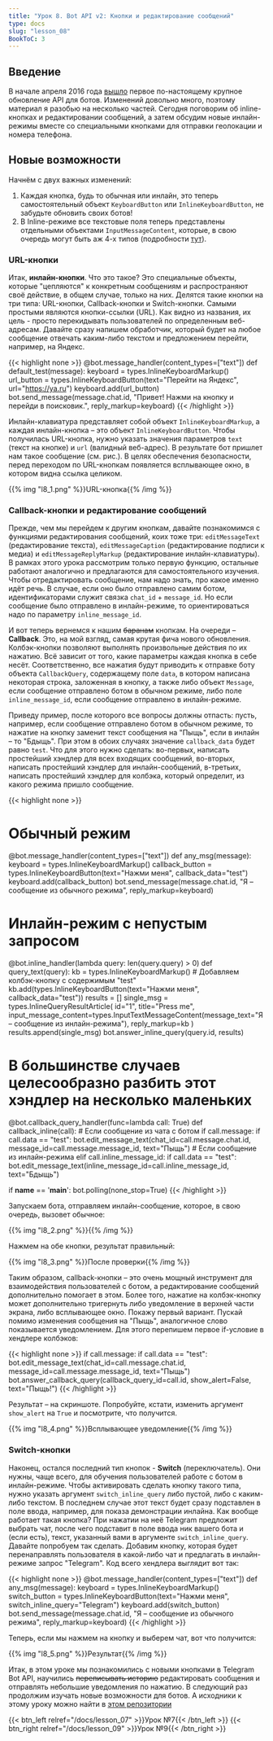 ```yaml
---
title: "Урок 8. Bot API v2: Кнопки и редактирование сообщений"
type: docs
slug: "lesson_08"
BookToC: 3
---
```


## Введение 
В начале апреля 2016 года [вышло](https://telegram.org/blog/bots-2-0) первое по-настоящему крупное обновление API для ботов. Изменений довольно много, поэтому материал я разобью на несколько частей. Сегодня поговорим об inline-кнопках и редактировании сообщений, а затем обсудим новые инлайн-режимы вместе со специальными кнопками для отправки геолокации и номера телефона.

## Новые возможности
Начнём с двух важных изменений:  
1) Каждая кнопка, будь то обычная или инлайн, это теперь самостоятельный объект `KeyboardButton` или `InlineKeyboardButton`, не забудьте обновить своих ботов!  
2) В Inline-режиме все текстовые поля теперь представлены отдельными объектами `InputMessageContent`, которые, в свою очередь могут быть аж 4-х типов (подробности [тут](https://core.telegram.org/bots/api#inputmessagecontent)).

### URL-кнопки
Итак, **инлайн-кнопки**. Что это такое? Это специальные объекты, которые "цепляются" к конкретным сообщениям и распространяют своё действие, в общем случае, только на них. Делятся такие кнопки на три типа: URL-кнопки, Callback-кнопки и Switch-кнопки.
Самыми простыми являются кнопки-ссылки (URL). Как видно из названия, их цель - просто перекидывать пользователей по определенным веб-адресам. Давайте сразу напишем обработчик, который будет на любое сообщение отвечать каким-либо текстом и предложением перейти, например, на Яндекс.

{{< highlight none >}}
@bot.message_handler(content_types=["text"])
def default_test(message):
    keyboard = types.InlineKeyboardMarkup()
    url_button = types.InlineKeyboardButton(text="Перейти на Яндекс", url="https://ya.ru")
    keyboard.add(url_button)
    bot.send_message(message.chat.id, "Привет! Нажми на кнопку и перейди в поисковик.", reply_markup=keyboard)
{{< /highlight >}}

Инлайн-клавиатура представляет собой объект `InlineKeyboardMarkup`, а каждая инлайн-кнопка – это объект `InlineKeyboardButton`. Чтобы получилась URL-кнопка, нужно указать значения параметров `text` (текст на кнопке) и `url` (валидный веб-адрес). В результате бот пришлет нам такое сообщение (см. рис.). В целях обеспечения безопасности, перед переходом по URL-кнопкам появляется всплывающее окно, в котором видна ссылка целиком.

{{% img "l8_1.png" %}}URL-кнопка{{% /img %}}

### Callback-кнопки и редактирование сообщений

Прежде, чем мы перейдем к другим кнопкам, давайте познакомимся с функциями редактирования сообщений, коих тоже три: `editMessageText` (редактирование текста), `editMessageCaption` (редактирование подписи к медиа) и `editMessageReplyMarkup` (редактирование инлайн-клавиатуры). В рамках этого урока рассмотрим только первую функцию, остальные работают аналогично и предлагаются для самостоятельного изучения.  
Чтобы отредактировать сообщение, нам надо знать, про какое именно идёт речь. В случае, если оно было отправлено самим ботом, идентификаторами служит связка `chat_id` + `message_id`. Но если сообщение было отправлено в инлайн-режиме, то ориентироваться надо по параметру `inline_message_id`.

И вот теперь вернемся к нашим ~~баранам~~ кнопкам. На очереди – **Callback**. Это, на мой взгляд, самая крутая фича нового обновления. Колбэк-кнопки позволяют выполнять произвольные действия по их нажатию. Всё зависит от того, какие параметры каждая кнопка в себе несёт. Соответственно, все нажатия будут приводить к отправке боту объекта `CallbackQuery`, содержащему поле `data`, в котором написана некоторая строка, заложенная в кнопку, а также либо объект `Message`, если сообщение отправлено ботом в обычном режиме, либо поле `inline_message_id`, если сообщение отправлено в инлайн-режиме.

Приведу пример, после которого все вопросы должны отпасть: пусть, например, если сообщение отправлено ботом в обычном режиме, то нажатие на кнопку заменит текст сообщения на "Пыщь", если в инлайн – то "Бдыщь". При этом в обоих случаях значение `callback_data` будет равно `test`. Что для этого нужно сделать: во-первых, написать простейший хэндлер для всех входящих сообщений, во-вторых, написать простейший хэндлер для инлайн-сообщений, в-третьих, написать простейший хэндлер для колбэка, который определит, из какого режима пришло сообщение.

{{< highlight none >}}
# Обычный режим
@bot.message_handler(content_types=["text"])
def any_msg(message):
    keyboard = types.InlineKeyboardMarkup()
    callback_button = types.InlineKeyboardButton(text="Нажми меня", callback_data="test")
    keyboard.add(callback_button)
    bot.send_message(message.chat.id, "Я – сообщение из обычного режима", reply_markup=keyboard)


# Инлайн-режим с непустым запросом
@bot.inline_handler(lambda query: len(query.query) > 0)
def query_text(query):
    kb = types.InlineKeyboardMarkup()
    # Добавляем колбэк-кнопку с содержимым "test"
    kb.add(types.InlineKeyboardButton(text="Нажми меня", callback_data="test"))
    results = []
    single_msg = types.InlineQueryResultArticle(
        id="1", title="Press me",
        input_message_content=types.InputTextMessageContent(message_text="Я – сообщение из инлайн-режима"),
        reply_markup=kb
    )
    results.append(single_msg)
    bot.answer_inline_query(query.id, results)


# В большинстве случаев целесообразно разбить этот хэндлер на несколько маленьких
@bot.callback_query_handler(func=lambda call: True)
def callback_inline(call):
    # Если сообщение из чата с ботом
    if call.message:
        if call.data == "test":
            bot.edit_message_text(chat_id=call.message.chat.id, message_id=call.message.message_id, text="Пыщь")
    # Если сообщение из инлайн-режима
    elif call.inline_message_id:
        if call.data == "test":
            bot.edit_message_text(inline_message_id=call.inline_message_id, text="Бдыщь")

if __name__ == '__main__':
    bot.polling(none_stop=True)
{{< /highlight >}}

Запускаем бота, отправляем инлайн-сообщение, которое, в свою очередь, вызовет обычное:

{{% img "l8_2.png" %}}{{% /img %}}

Нажмем на обе кнопки, результат правильный:

{{% img "l8_3.png" %}}После проверки{{% /img %}}

Таким образом, callback-кнопки – это очень мощный инструмент для взаимодействия пользователей с ботом, а редактирование сообщений дополнительно помогает в этом.
Более того, нажатие на колбэк-кнопку может дополнительно тригернуть либо уведомление в верхней части экрана, либо всплывающее окно. Покажу первый вариант. Пускай помимо изменения сообщения на "Пыщь", аналогичное слово показывается уведомлением. Для этого перепишем первое if-условие в хендлере колбэков:

{{< highlight none >}}
if call.message:
    if call.data == "test":
        bot.edit_message_text(chat_id=call.message.chat.id, message_id=call.message.message_id, text="Пыщь")
        bot.answer_callback_query(callback_query_id=call.id, show_alert=False, text="Пыщь!")
{{< /highlight >}}

Результат – на скриншоте. Попробуйте, кстати, изменить аргумент `show_alert` на `True` и посмотрите, что получится.

{{% img "l8_4.png" %}}Всплывающее уведомление{{% /img %}}

### Switch-кнопки

Наконец, остался последний тип кнопок - **Switch** (переключатель). Они нужны, чаще всего, для обучения пользователей работе с ботом в инлайн-режиме. Чтобы активировать сделать кнопку такого типа, нужно указать аргумент `switch_inline_query` либо пустой, либо с каким-либо текстом. В последнем случае этот текст будет сразу подставлен в поле ввода, например, для показа демонстрации инлайна. Как вообще работает такая кнопка? При нажатии на неё Telegram предложит выбрать чат, после чего подставит в поле ввода ник вашего бота и (если есть), текст, указанный вами в аргументе `switch_inline_query`. Давайте попробуем так сделать. Добавим кнопку, которая будет перенаправлять пользователя в какой-либо чат и предлагать в инлайн-режиме запрос "Telegram". Код всего хендлера выглядит вот так:

{{< highlight none >}}
@bot.message_handler(content_types=["text"])
def any_msg(message):
    keyboard = types.InlineKeyboardMarkup()
    switch_button = types.InlineKeyboardButton(text="Нажми меня", switch_inline_query="Telegram")
    keyboard.add(switch_button)
    bot.send_message(message.chat.id, "Я – сообщение из обычного режима", reply_markup=keyboard)
{{< /highlight >}}

Теперь, если мы нажмем на кнопку и выберем чат, вот что получится:

{{% img "l8_5.png" %}}Результат{{% /img %}}

Итак, в этом уроке мы познакомились с новыми кнопками в Telegram Bot API, научились ~~переписывать историю~~ редактировать сообщения и отправлять небольшие уведомления по нажатию. В следующий раз продолжим изучать новые возможности для ботов.
А исходники к этому уроку можно найти в [этом репозитории](https://github.com/MasterGroosha/telegram-tutorial)

{{< btn_left relref="/docs/lesson_07" >}}Урок №7{{< /btn_left >}}
{{< btn_right relref="/docs/lesson_09" >}}Урок №9{{< /btn_right >}}